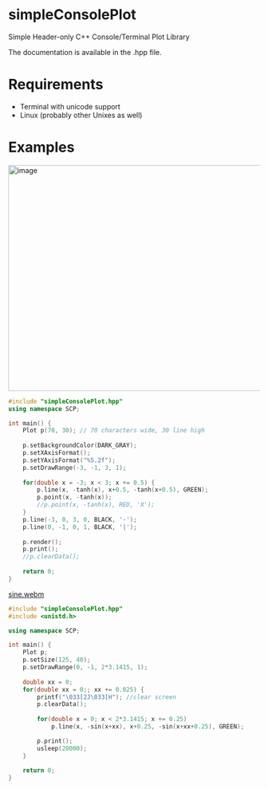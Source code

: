 # simpleConsolePlot
Simple Header-only C++ Console/Terminal Plot Library

The documentation is available in the .hpp file.

# Requirements
- Terminal with unicode support
- Linux (probably other Unixes as well)

# Examples
<img width="539" height="453" alt="image" src="https://github.com/user-attachments/assets/e8b68bea-f837-4abf-aa76-67605c723ebf" />

```cpp
#include "simpleConsolePlot.hpp"
using namespace SCP;

int main() {
	Plot p(70, 30); // 70 characters wide, 30 line high
	
	p.setBackgroundColor(DARK_GRAY);
	p.setXAxisFormat();
	p.setYAxisFormat("%5.2f");
	p.setDrawRange(-3, -1, 3, 1);
	
	for(double x = -3; x < 3; x += 0.5) {
		p.line(x, -tanh(x), x+0.5, -tanh(x+0.5), GREEN);
		p.point(x, -tanh(x));
		//p.point(x, -tanh(x), RED, 'X');
	}
	p.line(-3, 0, 3, 0, BLACK, '-');
	p.line(0, -1, 0, 1, BLACK, '|');
	
	p.render();
	p.print();
	//p.clearData();
	
	return 0;
} 
```
[sine.webm](https://github.com/user-attachments/assets/bb900a17-e1ba-4c55-bfce-172b1d9b70fc)
```cpp
#include "simpleConsolePlot.hpp"
#include <unistd.h>

using namespace SCP;

int main() {
	Plot p;
	p.setSize(125, 40);
	p.setDrawRange(0, -1, 2*3.1415, 1);
	
	double xx = 0;
	for(double xx = 0;; xx += 0.025) {
		printf("\033[2J\033[H"); //clear screen
		p.clearData();
		
		for(double x = 0; x < 2*3.1415; x += 0.25)
			p.line(x, -sin(x+xx), x+0.25, -sin(x+xx+0.25), GREEN);

		p.print();
		usleep(20000);
	}
	
	return 0;
}
```
